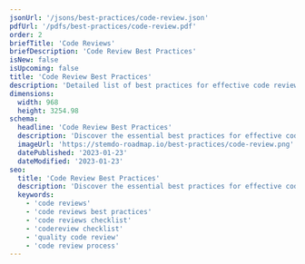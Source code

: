 ```yaml
---
jsonUrl: '/jsons/best-practices/code-review.json'
pdfUrl: '/pdfs/best-practices/code-review.pdf'
order: 2
briefTitle: 'Code Reviews'
briefDescription: 'Code Review Best Practices'
isNew: false
isUpcoming: false
title: 'Code Review Best Practices'
description: 'Detailed list of best practices for effective code reviews and quality'
dimensions:
  width: 968
  height: 3254.98
schema:
  headline: 'Code Review Best Practices'
  description: 'Discover the essential best practices for effective code review and improve the quality of your software development. From establishing clear objectives to providing constructive feedback, this interactive guide covers everything you need to know to optimize your code review process and ensure the delivery of high-quality code.'
  imageUrl: 'https://stemdo-roadmap.io/best-practices/code-review.png'
  datePublished: '2023-01-23'
  dateModified: '2023-01-23'
seo:
  title: 'Code Review Best Practices'
  description: 'Discover the essential best practices for effective code review and improve the quality of your software development. From establishing clear objectives to providing constructive feedback, this interactive guide covers everything you need to know to optimize your code review process and ensure the delivery of high-quality code.'
  keywords:
    - 'code reviews'
    - 'code reviews best practices'
    - 'code reviews checklist'
    - 'codereview checklist'
    - 'quality code review'
    - 'code review process'
---
```

